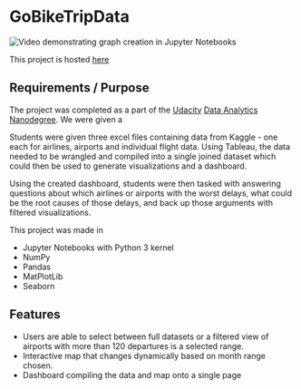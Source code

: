 # GoBikeTripData

![Video demonstrating graph creation in Jupyter Notebooks](./Assets/GoBikeData.gif)

This project is hosted [here](https://public.tableau.com/app/profile/thomas.pincher/viz/2015flightdelaydata-120departureminimum/Dashboardforairportswithmorethan120departures?publish=yes/)

## Requirements / Purpose

The project was completed as a part of the [Udacity](https://www.udacity.com/) [Data Analytics Nanodegree](https://www.udacity.com/course/data-analyst-nanodegree--nd002?promo=year_end&coupon=SPRING50&utm_source=gsem_brand&utm_source=gsem_brand&utm_medium=ads_r&utm_medium=ads_r&utm_campaign=19167921312_c_individuals&utm_campaign=19167921312_c_individuals&utm_term=143524475759&utm_term=143524475759&utm_keyword=udacity). We were given a

Students were given three excel files containing data from Kaggle - one each for airlines, airports and individual flight data. Using Tableau, the data needed to be wrangled and compiled into a single joined dataset which could then be used to generate visualizations and a dashboard.

Using the created dashboard, students were then tasked with answering questions about which airlines or airports with the worst delays, what could be the root causes of those delays, and back up those arguments with filtered visualizations.

This project was made in

- Jupyter Notebooks with Python 3 kernel
- NumPy
- Pandas
- MatPlotLib
- Seaborn

## Features

- Users are able to select between full datasets or a filtered view of airports with more than 120 departures is a selected range.
- Interactive map that changes dynamically based on month range chosen.
- Dashboard compiling the data and map onto a single page
